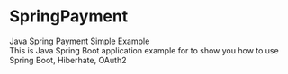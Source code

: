 # SpringPayment
Java Spring Payment Simple Example\
This is Java Spring Boot application example for to show you how to use Spring Boot, Hiberhate, OAuth2 
